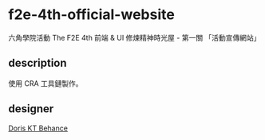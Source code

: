 # f2e-4th-official-website
六角學院活動 The F2E 4th 前端 &amp; UI 修煉精神時光屋 - 第一關 「活動宣傳網站」

## description
使用 CRA 工具鏈製作。

## designer
[Doris KT Behance](https://www.behance.net/KT_Designer)


